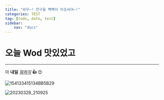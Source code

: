 ```yaml
---
title: "와우~! 친구들 빡빡이 아죠씨야~!"
categories: TEST
tag: [todo, date, test]
sidebar:
    nav: "docs"
---
```


# 오늘 Wod 맛있었고

---

아 **내일** <u>_뭐하지_</u> **👍** 😊

![154133415134BB5B29](https://user-images.githubusercontent.com/58872932/229145879-5471571b-a781-4f38-a849-cc01264bf410.jpg)

![20230328_210925](https://user-images.githubusercontent.com/58872932/229145843-4b3a0328-ae2b-4056-be19-7f21bce2189a.jpg)
